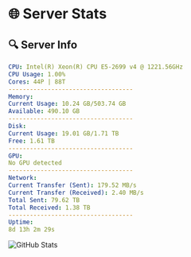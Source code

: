 # 🌐 Server Stats
## 🔍 Server Info
```yaml
CPU: Intel(R) Xeon(R) CPU E5-2699 v4 @ 1221.56GHz
CPU Usage: 1.00%
Cores: 44P | 88T
-----------------------------------
Memory:
Current Usage: 10.24 GB/503.74 GB
Available: 490.10 GB
-----------------------------------
Disk:
Current Usage: 19.01 GB/1.71 TB
Free: 1.61 TB
-----------------------------------
GPU:
No GPU detected
-----------------------------------
Network:
Current Transfer (Sent): 179.52 MB/s
Current Transfer (Received): 2.40 MB/s
Total Sent: 79.62 TB
Total Received: 1.38 TB
-----------------------------------
Uptime:
8d 13h 2m 29s
```
![GitHub Stats](https://img.shields.io/badge/Updated-2025-02-16_11:45:47-blue)